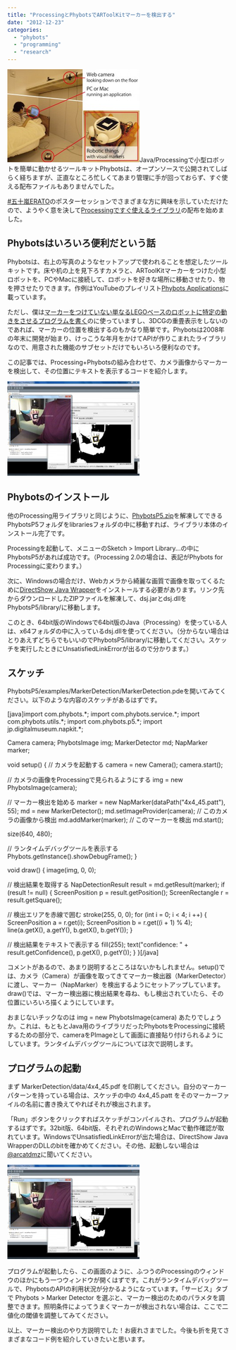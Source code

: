 ```yaml
---
title: "ProcessingとPhybotsでARToolKitマーカーを検出する"
date: "2012-12-23"
categories: 
  - "phybots"
  - "programming"
  - "research"
---
```


[![](images/phybots-overview-300x211.jpg "Phybotsのハードウェアセットアップ")](http://junkato.jp/ja/blog/wp-content/uploads/2012/12/phybots-overview.jpg)Java/Processingで小型ロボットを簡単に動かせるツールキットPhybotsは、オープンソースで公開されてしばらく経ちますが、正直なところ忙しくてあまり管理に手が回っておらず、すぐ使える配布ファイルもありませんでした。

[#五十嵐ERATO](http://togetter.com/li/425443)のポスターセッションでさまざまな方に興味を示していただけたので、ようやく意を決して[Processingですぐ使えるライブラリ](https://github.com/arcatdmz/phybots/blob/master/dist/PhybotsP5.zip "Phybots 1.0.0 for Processing")の配布を始めました。

## Phybotsはいろいろ便利だという話

Phybotsは、右上の写真のようなセットアップで使われることを想定したツールキットです。床や机の上を見下ろすカメラと、ARToolKitマーカーをつけた小型ロボットを、PCやMacに接続して、ロボットを好きな場所に移動させたり、物を押させたりできます。作例はYouTubeのプレイリスト[Phybots Applications](http://www.youtube.com/playlist?list=PL5EC9CECDDBEA183A)に載っています。

ただし、僕は[マーカーをつけていない単なるLEGOベースのロボットに特定の動きをさせるプログラムを書く](http://junkato.jp/ja/picode/ "Picode: ソースコードに写真を貼り込める統合開発環境 ")のに使っていますし、3DCGの重畳表示をしないのであれば、マーカーの位置を検出するのもかなり簡単です。Phybotsは2008年の年末に開発が始まり、けっこうな年月をかけてAPIが作りこまれたライブラリなので、用意された機能のサブセットだけでもいろいろ便利なのです。

この記事では、Processing+Phybotsの組み合わせで、カメラ画像からマーカーを検出して、その位置にテキストを表示するコードを紹介します。

[![](images/phybots-marker-detection-300x214.jpg "マーカー検出時の様子")](http://junkato.jp/ja/blog/wp-content/uploads/2012/12/phybots-marker-detection.jpg)

## Phybotsのインストール

他のProcessing用ライブラリと同じように、[PhybotsP5.zip](https://github.com/arcatdmz/phybots/blob/master/dist/PhybotsP5.zip "Phybots 1.0.0 for Processing")を解凍してできるPhybotsP5フォルダをlibrariesフォルダの中に移動すれば、ライブラリ本体のインストール完了です。

Processingを起動して、メニューのSketch > Import Library...の中にPhybotsP5があれば成功です。（Processing 2.0の場合は、表記がPhybots for Processingに変わります。）

次に、Windowsの場合だけ、Webカメラから綺麗な画質で画像を取ってくるために[DirectShow Java Wrapper](http://www.humatic.de/htools/dsj/download.htm)をインストールする必要があります。リンク先からダウンロードしたZIPファイルを解凍して、dsj.jarとdsj.dllをPhybotsP5/library/に移動します。

このとき、64bit版のWindowsで64bit版のJava（Processing）を使っている人は、x64フォルダの中に入っているdsj.dllを使ってください。（分からない場合はとりあえずどちらでもいいのでPhybotsP5/library/に移動してください。スケッチを実行したときにUnsatisfiedLinkErrorが出るので分かります。）

## スケッチ

PhybotsP5/examples/MarkerDetection/MarkerDetection.pdeを開いてみてください。以下のような内容のスケッチがあるはずです。

\[java\]import com.phybots.\*; import com.phybots.service.\*; import com.phybots.utils.\*; import com.phybots.p5.\*; import jp.digitalmuseum.napkit.\*;

Camera camera; PhybotsImage img; MarkerDetector md; NapMarker marker;

void setup() { // カメラを起動する camera = new Camera(); camera.start();

// カメラの画像をProcessingで見られるようにする img = new PhybotsImage(camera);

// マーカー検出を始める marker = new NapMarker(dataPath("4x4\_45.patt"), 55); md = new MarkerDetector(); md.setImageProvider(camera); // このカメラの画像から検出 md.addMarker(marker); // このマーカーを検出 md.start();

size(640, 480);

// ランタイムデバッグツールを表示する Phybots.getInstance().showDebugFrame(); }

void draw() { image(img, 0, 0);

// 検出結果を取得する NapDetectionResult result = md.getResult(marker); if (result != null) { ScreenPosition p = result.getPosition(); ScreenRectangle r = result.getSquare();

// 検出エリアを赤線で囲む stroke(255, 0, 0); for (int i = 0; i < 4; i ++) { ScreenPosition a = r.get(i); ScreenPosition b = r.get((i + 1) % 4); line(a.getX(), a.getY(), b.getX(), b.getY()); }

// 検出結果をテキストで表示する fill(255); text("confidence: " + result.getConfidence(), p.getX(), p.getY()); } }\[/java\]

コメントがあるので、あまり説明するところはないかもしれません。setup()では、カメラ（Camera）が画像を取ってきてマーカー検出器（MarkerDetector）に渡し、マーカー（NapMarker）を検出するようにセットアップしています。draw()では、マーカー検出器に検出結果を尋ね、もし検出されていたら、その位置にいろいろ描くようにしています。

おまじないチックなのは img = new PhybotsImage(camera) あたりでしょうか。これは、もともとJava用のライブラリだったPhybotsをProcessingに接続するための部分で、cameraをPImageとして画面に直接貼り付けられるようにしています。ランタイムデバッグツールについては次で説明します。

## プログラムの起動

まず MarkerDetection/data/4x4\_45.pdf を印刷してください。自分のマーカーパターンを持っている場合は、スケッチの中の 4x4\_45.patt をそのマーカーファイルの名前に書き換えてやればそれが検出されます。

「Run」ボタンをクリックすればスケッチがコンパイルされ、プログラムが起動するはずです。32bit版、64bit版、それぞれのWindowsとMacで動作確認が取れています。WindowsでUnsatisfiedLinkErrorが出た場合は、DirectShow Java WrapperのDLLのbitを確かめてください。その他、起動しない場合は[@arcatdmz](http://twitter.com/arcatdmz)に聞いてください。

[![](images/phybots-marker-detection-300x214.jpg "マーカー検出時の様子")](http://junkato.jp/ja/blog/wp-content/uploads/2012/12/phybots-marker-detection.jpg)

プログラムが起動したら、この画面のように、ふつうのProcessingのウィンドウのほかにもう一つウィンドウが開くはずです。これがランタイムデバッグツールで、PhybotsのAPIの利用状況が分かるようになっています。「サービス」タブで Phybots > Marker Detector を選ぶと、マーカー検出のためのパラメタを調整できます。照明条件によってうまくマーカーが検出されない場合は、ここで二値化の閾値を調整してみてください。

以上、マーカー検出のやり方説明でした！お疲れさまでした。今後も折を見てさまざまなコード例を紹介していきたいと思います。
